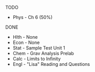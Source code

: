 TODO
- Phys - Ch 6 (50%)

DONE
- Hlth - None
- Econ - None
- Stat - Sample Test Unit 1
- Chem - Grav Analysis Prelab
- Calc - Limits to Infinity
- Engl - "Lisa" Reading and Questions

